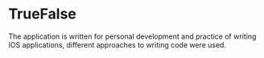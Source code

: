 # TrueFalse
The application is written for personal development and practice of writing IOS applications, different approaches to writing code were used.
